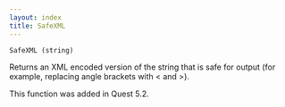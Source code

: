 ```yaml
---
layout: index
title: SafeXML
---
```


    SafeXML (string)

Returns an XML encoded version of the string that is safe for output (for example, replacing angle brackets with &lt; and &gt;).

This function was added in Quest 5.2.
